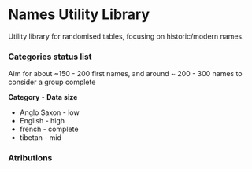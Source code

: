 # Names Utility Library

Utility library for randomised tables, focusing on historic/modern names.

### Categories status list

Aim for about ~150 - 200 first names, and around ~ 200 - 300 names to consider a group complete

<b>Category</b> - <b>Data size</b>

- Anglo Saxon - low
- English - high
- french - complete
- tibetan - mid


### Atributions
